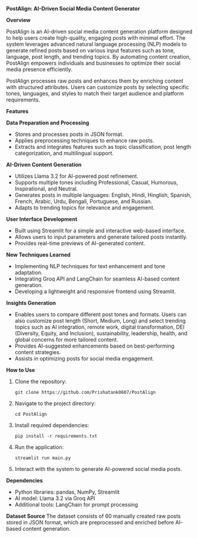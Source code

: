 **PostAlign: AI-Driven Social Media Content Generator**

**Overview**

PostAlign is an AI-driven social media content generation platform designed to help users create high-quality, engaging posts with minimal effort. The system leverages advanced natural language processing (NLP) models to generate refined posts based on various input features such as tone, language, post length, and trending topics. By automating content creation, PostAlign empowers individuals and businesses to optimize their social media presence efficiently.

PostAlign processes raw posts and enhances them by enriching content with structured attributes. Users can customize posts by selecting specific tones, languages, and styles to match their target audience and platform requirements.

**Features**

**Data Preparation and Processing**

- Stores and processes posts in JSON format.
- Applies preprocessing techniques to enhance raw posts.
- Extracts and integrates features such as topic classification, post length categorization, and multilingual support.

**AI-Driven Content Generation**

- Utilizes Llama 3.2 for AI-powered post refinement.
- Supports multiple tones including Professional, Casual, Humorous, Inspirational, and Neutral.
- Generates posts in multiple languages: English, Hindi, Hinglish, Spanish, French, Arabic, Urdu, Bengali, Portuguese, and Russian.
- Adapts to trending topics for relevance and engagement.

**User Interface Development**

- Built using Streamlit for a simple and interactive web-based interface.
- Allows users to input parameters and generate tailored posts instantly.
- Provides real-time previews of AI-generated content.

**New Techniques Learned**

- Implementing NLP techniques for text enhancement and tone adaptation.
- Integrating Groq API and LangChain for seamless AI-based content generation.
- Developing a lightweight and responsive frontend using Streamlit.

**Insights Generation**

- Enables users to compare different post tones and formats. Users can also customize post length (Short, Medium, Long) and select trending topics such as AI integration, remote work, digital transformation, DEI (Diversity, Equity, and Inclusion), sustainability, leadership, health, and global concerns for more tailored content.
- Provides AI-suggested enhancements based on best-performing content strategies.
- Assists in optimizing posts for social media engagement.

**How to Use**

1. Clone the repository:
   ```
   git clone https://github.com/Prishatank0607/PostAlign
   ```
2. Navigate to the project directory:
   ```
   cd PostAlign
   ```
3. Install required dependencies:
   ```
   pip install -r requirements.txt
   ```
4. Run the application:
   ```
   streamlit run main.py
   ```
5. Interact with the system to generate AI-powered social media posts.

**Dependencies**

- Python libraries: pandas, NumPy, Streamlit
- AI model: Llama 3.2 via Groq API
- Additional tools: LangChain for prompt processing

**Dataset Source**
The dataset consists of 60 manually created raw posts stored in JSON format, which are preprocessed and enriched before AI-based content generation.


